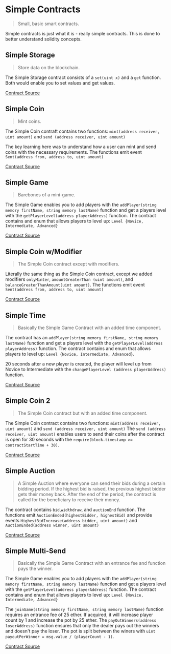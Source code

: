 # Simple Contracts

> Small, basic smart contracts.

Simple contracts is just what it is - really simple contracts. This is done to better understand solidity concepts.

## Simple Storage

> Store data on the blockchain.

The Simple Storage contract consists of a `set(uint x)` and a `get` function. Both would enable you to set values and get values.

[Contract Source](contracts/SimpleStorage.sol)

## Simple Coin

> Mint coins.

The Simple Coin contraft contains two functions: `mint(address receiver, uint amount)` and `send (address receiver, uint amount)`

The key learning here was to understand how a user can mint and send coins with the necessary requirements. The functions emit event `Sent(address from, address to, uint amount)`

[Contract Source](contracts/SimpleCoin.sol)

## Simple Game

> Barebones of a mini-game.

The Simple Game enables you to add players with the `addPlayer(string memory firstName, string memory lastName)` function and get a players level with the `getPlayerLevel(address playerAddress)` function. The contract contains and enum that allows players to level up: `Level {Novice, Intermediate, Advanced}`

[Contract Source](contracts/SimpleGame.sol)

## Simple Coin w/Modifier

> The Simple Coin contract except with modifiers.

Literally the same thing as the Simple Coin contract, except we added modifiers `onlyMinter`, `amountGreaterThan (uint amount)`, and `balanceGreaterThanAmount(uint amount)`. The functions emit event `Sent(address from, address to, uint amount)`

[Contract Source](contracts/SimpleCoinWModifier.sol)

## Simple Time

> Basically the Simple Game Contract with an added time component.

The contract has an `addPlayer(string memory firstName, string memory lastName)` function and get a players level with the `getPlayerLevel(address playerAddress)` function. The contract contains and enum that allows players to level up: `Level {Novice, Intermediate, Advanced}`. 

20 seconds after a new player is created, the player will level up from Novice to Intermediate with the `changePlayerLevel (address playerAddress)` function. 

[Contract Source](contracts/SimpleTime.sol)

## Simple Coin 2

> The Simple Coin contract but with an added time component.

The Simple Coin contract contains two functions: `mint(address receiver, uint amount)` and `send (address receiver, uint amount)` The `send (address receiver, uint amount)` enables users to send their coins after the contract is open for 30 seconds with the `require(block.timestamp >= contractStartTime + 30)`.

[Contract Source](contracts/SimpleCoin2.sol)

## Simple Auction

> A Simple Auction where everyone can send their bids during a certain bidding period. If the highest bid is raised, the previous highest bidder gets their money back. After the end of the period, the contract is called for the beneficiary to receive their money.

The contract contains `bid`,`widthdraw`, and `auctionEnd` function. The functions emit `AuctionEnded(highestBidder, highestBid)` and provide events `HighestBidIncrease(address bidder, uint amount)` and `AuctionEnded(address winner, uint amount)`

[Contract Source](contracts/SimpleAuction.sol)

## Simple Multi-Send

> Basically the Simple Game Contract with an entrance fee and function pays the winner.

The Simple Game enables you to add players with the `addPlayer(string memory firstName, string memory lastName)` function and get a players level with the `getPlayerLevel(address playerAddress)` function. The contract contains and enum that allows players to level up: `Level {Novice, Intermediate, Advanced}`

The `joinGame(string memory firstName, string memory lastName)` function requires an entrance fee of 25 ether. If acquired, it will increase player count by 1 and increase the pot by 25 ether. The `payOutWinners(address loserAddress)` function ensures that only the dealer pays out the winners and doesn't pay the loser. The pot is split between the winers with `uint payoutPerWinner = msg.value / (playerCount - 1)`.

[Contract Source](contracts/SimpleMultSend.sol)
